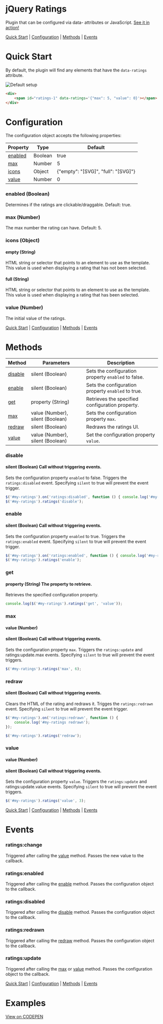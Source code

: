 # jQuery Ratings
Plugin that can be configured via data- attributes or JavaScript.
[See it in action!](http://codepen.io/team/ResourceAmmirati/pen/KNdZWZ)

[Quick Start](#quick-start) | [Configuration](#configuration) | [Methods](#methods) | [Events](#events)

# Quick Start
By default, the plugin will find any elements that have the `data-ratings` attribute.

  ![Default setup](https://dl.dropboxusercontent.com/s/nyyi14dcfxdgbna/ss.jquery.ratings.png)

```html
<div>
	<span id="ratings-1" data-ratings='{"max": 5, "value": 0}'></span>
</div>
```


# Configuration
The configuration object accepts the following properties:

Property | Type	| Default
---------|------|--------
[enabled](#enabled-boolean)|Boolean|true
[max](#max-number)|Number|5
[icons](#icons-object)|Object|{"empty": "[SVG]", "full": "[SVG]"}
[value](#value-number)|Number|0


### enabled (Boolean)
Determines if the ratings are clickable/draggable. Default: true.

### max (Number)
The max number the rating can have. Default: 5.

### icons (Object)
#### empty (String)
HTML string or selector that points to an element to use as the template. This value is used when displaying a rating that has not been selected.

#### full (String)
HTML string or selector that points to an element to use as the template. This value is used when displaying a rating that has been selected.

### value (Number)
The initial value of the ratings.

[Quick Start](#quick-start) | [Configuration](#configuration) | [Methods](#methods) | [Events](#events)

# Methods
Method | Parameters | Description
-------|------------|-------------
[disable](#disable)|silent (Boolean)|Sets the configuration property `enabled` to false.
[enable](#enable)|silent (Boolean)|Sets the configuration property `enabled` to true.
[get](#get)|property (String)|Retrieves the specified configuration property.
[max](#max)|value (Number), silent (Boolean)|Sets the configuration property `max`.
[redraw](#redraw)|silent (Boolean)|Redraws the ratings UI.
[value](#value)|value (Number), silent (Boolean)|Set the configuration property `value`.


### disable
#### silent (Boolean) Call without triggering events.
Sets the configuration property `enabled` to false. Triggers the `ratings:disabled` event. Specifying `silent` to true will prevent the event trigger.

```javascript
$('#my-ratings').on('ratings:disabled', function () { console.log('#my-ratings disabled'); });
$('#my-ratings').ratings('disable');
```

### enable
#### silent (Boolean) Call without triggering events.
Sets the configuration property `enabled` to true. Triggers the `ratings:enabled` event. Specifying `silent` to true will prevent the event trigger.

```javascript
$('#my-ratings').on('ratings:enabled', function () { console.log('#my-ratings enabled'); });
$('#my-ratings').ratings('enable');
```

### get
#### property (String) The property to retrieve.
Retrieves the specified configuration property.

```javascript
console.log($('#my-ratings').ratings('get', 'value'));
```

### max
#### value (Number)
#### silent (Boolean) Call without triggering events.
Sets the configuration property `max`. Triggers the `ratings:update` and ratings:update.max events. Specifying `silent` to true will prevent the event triggers.

```javascript
$('#my-ratings').ratings('max', 6);
```

### redraw
#### silent (Boolean) Call without triggering events.
Clears the HTML of the rating and redraws it. Trigges the `ratings:redrawn` event. Specifying `silent` to true will prevent the event trigger.

```javascript
$('#my-ratings').on('ratings:redrawn', function () {
	console.log('#my-ratings redrawn');
});

$('#my-ratings').ratings('redraw');
```

### value
#### value (Number)
#### silent (Boolean) Call without triggering events.
Sets the configuration property `value`. Triggers the `ratings:update` and ratings:update.value events. Specifying `silent` to true will prevent the event triggers.


```javascript
$('#my-ratings').ratings('value', 3);
```
[Quick Start](#quick-start) | [Configuration](#configuration) | [Methods](#methods) | [Events](#events)

# Events

### ratings:change
Triggered after calling the [value](#value) method. Passes the new value to the callback.

### ratings:enabled
Triggered after calling the [enable](#enable) method. Passes the configuration object to the callback.

### ratings:disabled
Triggered after calling the [disable](#disable) method. Passes the configuration object to the callback.

### ratings:redrawn
Triggered after calling the [redraw](#redraw) method. Passes the configuration object to the callback.

### ratings:update
Triggered after calling the [max](#max) or [value](#value) method. Passes the configuration object to the callback.

[Quick Start](#quick-start) | [Configuration](#configuration) | [Methods](#methods) | [Events](#events)

# Examples
[View on CODEPEN](http://codepen.io/team/ResourceAmmirati/pen/KNdZWZ)

